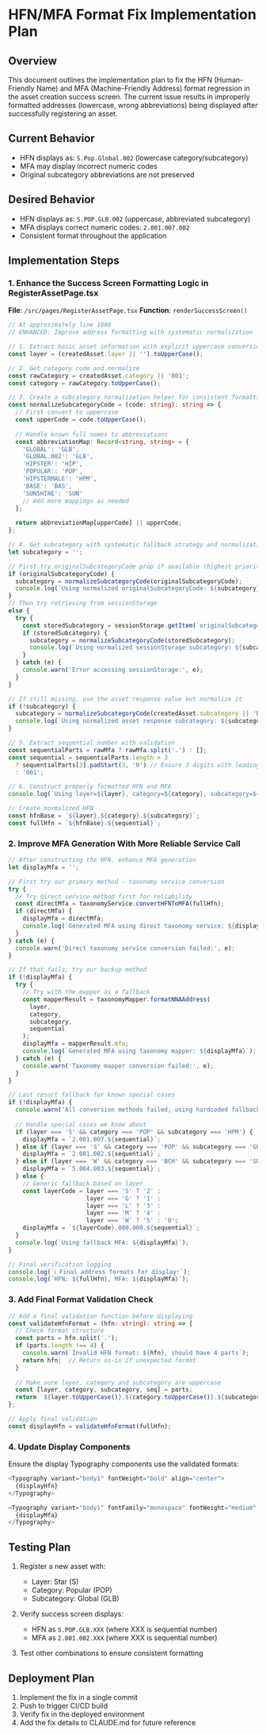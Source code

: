 # HFN/MFA Format Fix Implementation Plan

## Overview

This document outlines the implementation plan to fix the HFN (Human-Friendly Name) and MFA (Machine-Friendly Address) format regression in the asset creation success screen. The current issue results in improperly formatted addresses (lowercase, wrong abbreviations) being displayed after successfully registering an asset.

## Current Behavior

- HFN displays as: `S.Pop.Global.002` (lowercase category/subcategory)
- MFA may display incorrect numeric codes
- Original subcategory abbreviations are not preserved

## Desired Behavior

- HFN displays as: `S.POP.GLB.002` (uppercase, abbreviated subcategory)
- MFA displays correct numeric codes: `2.001.007.002`
- Consistent format throughout the application

## Implementation Steps

### 1. Enhance the Success Screen Formatting Logic in RegisterAssetPage.tsx

**File**: `/src/pages/RegisterAssetPage.tsx`
**Function**: `renderSuccessScreen()`

```typescript
// At approximately line 1800
// ENHANCED: Improve address formatting with systematic normalization

// 1. Extract basic asset information with explicit uppercase conversion
const layer = (createdAsset.layer || '').toUpperCase();

// 2. Get category code and normalize
const rawCategory = createdAsset.category || '001';
const category = rawCategory.toUpperCase();

// 3. Create a subcategory normalization helper for consistent formatting
const normalizeSubcategoryCode = (code: string): string => {
  // First convert to uppercase
  const upperCode = code.toUpperCase();
  
  // Handle known full names to abbreviations
  const abbreviationMap: Record<string, string> = {
    'GLOBAL': 'GLB',
    'GLOBAL.002': 'GLB',
    'HIPSTER': 'HIP',
    'POPULAR': 'POP',
    'HIPSTERMALE': 'HPM',
    'BASE': 'BAS',
    'SUNSHINE': 'SUN'
    // Add more mappings as needed
  };
  
  return abbreviationMap[upperCode] || upperCode;
};

// 4. Get subcategory with systematic fallback strategy and normalization
let subcategory = '';

// First try originalSubcategoryCode prop if available (highest priority source)
if (originalSubcategoryCode) {
  subcategory = normalizeSubcategoryCode(originalSubcategoryCode);
  console.log(`Using normalized originalSubcategoryCode: ${subcategory}`);
}
// Then try retrieving from sessionStorage
else {
  try {
    const storedSubcategory = sessionStorage.getItem(`originalSubcategory_${layer}_${category}`);
    if (storedSubcategory) {
      subcategory = normalizeSubcategoryCode(storedSubcategory);
      console.log(`Using normalized sessionStorage subcategory: ${subcategory}`);
    }
  } catch (e) {
    console.warn('Error accessing sessionStorage:', e);
  }
}

// If still missing, use the asset response value but normalize it
if (!subcategory) {
  subcategory = normalizeSubcategoryCode(createdAsset.subcategory || 'BAS');
  console.log(`Using normalized asset response subcategory: ${subcategory}`);
}

// 5. Extract sequential number with validation
const sequentialParts = rawMfa ? rawMfa.split('.') : [];
const sequential = sequentialParts.length > 3 
  ? sequentialParts[3].padStart(3, '0') // Ensure 3 digits with leading zeros
  : '001';

// 6. Construct properly formatted HFN and MFA
console.log(`Using layer=${layer}, category=${category}, subcategory=${subcategory}, sequential=${sequential}`);

// Create normalized HFN
const hfnBase = `${layer}.${category}.${subcategory}`;
const fullHfn = `${hfnBase}.${sequential}`;
```

### 2. Improve MFA Generation With More Reliable Service Call

```typescript
// After constructing the HFN, enhance MFA generation
let displayMfa = '';

// First try our primary method - taxonomy service conversion
try {
  // Try direct service method first for reliability
  const directMfa = taxonomyService.convertHFNToMFA(fullHfn);
  if (directMfa) {
    displayMfa = directMfa;
    console.log(`Generated MFA using direct taxonomy service: ${displayMfa}`);
  }
} catch (e) {
  console.warn('Direct taxonomy service conversion failed:', e);
}

// If that fails, try our backup method
if (!displayMfa) {
  try {
    // Try with the mapper as a fallback
    const mapperResult = taxonomyMapper.formatNNAAddress(
      layer, 
      category, 
      subcategory, 
      sequential
    );
    displayMfa = mapperResult.mfa;
    console.log(`Generated MFA using taxonomy mapper: ${displayMfa}`);
  } catch (e) {
    console.warn('Taxonomy mapper conversion failed:', e);
  }
}

// Last resort fallback for known special cases
if (!displayMfa) {
  console.warn('All conversion methods failed, using hardcoded fallbacks');
  
  // Handle special cases we know about
  if (layer === 'S' && category === 'POP' && subcategory === 'HPM') {
    displayMfa = `2.001.007.${sequential}`;
  } else if (layer === 'S' && category === 'POP' && subcategory === 'GLB') {
    displayMfa = `2.001.002.${sequential}`;
  } else if (layer === 'W' && category === 'BCH' && subcategory === 'SUN') {
    displayMfa = `5.004.003.${sequential}`;
  } else {
    // Generic fallback based on layer
    const layerCode = layer === 'S' ? '2' :
                      layer === 'G' ? '1' :
                      layer === 'L' ? '3' :
                      layer === 'M' ? '4' :
                      layer === 'W' ? '5' : '0';
    displayMfa = `${layerCode}.000.000.${sequential}`;
  }
  console.log(`Using fallback MFA: ${displayMfa}`);
}

// Final verification logging
console.log(`ℹ️ Final address formats for display:`);
console.log(`HFN: ${fullHfn}, MFA: ${displayMfa}`);
```

### 3. Add Final Format Validation Check

```typescript
// Add a final validation function before displaying
const validateHfnFormat = (hfn: string): string => {
  // Check format structure
  const parts = hfn.split('.');
  if (parts.length !== 4) {
    console.warn(`Invalid HFN format: ${hfn}, should have 4 parts`);
    return hfn;  // Return as-is if unexpected format
  }
  
  // Make sure layer, category and subcategory are uppercase
  const [layer, category, subcategory, seq] = parts;
  return `${layer.toUpperCase()}.${category.toUpperCase()}.${subcategory.toUpperCase()}.${seq}`;
};

// Apply final validation
const displayHfn = validateHfnFormat(fullHfn);
```

### 4. Update Display Components

Ensure the display Typography components use the validated formats:

```typescript
<Typography variant="body1" fontWeight="bold" align="center">
  {displayHfn}
</Typography>

<Typography variant="body1" fontFamily="monospace" fontWeight="medium" align="center">
  {displayMfa}
</Typography>
```

## Testing Plan

1. Register a new asset with:
   - Layer: Star (S)
   - Category: Popular (POP)
   - Subcategory: Global (GLB)

2. Verify success screen displays:
   - HFN as `S.POP.GLB.XXX` (where XXX is sequential number)
   - MFA as `2.001.002.XXX` (where XXX is sequential number)

3. Test other combinations to ensure consistent formatting

## Deployment Plan

1. Implement the fix in a single commit
2. Push to trigger CI/CD build
3. Verify fix in the deployed environment
4. Add the fix details to CLAUDE.md for future reference